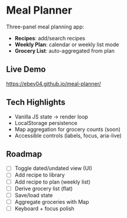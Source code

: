 # Meal Planner

Three-panel meal planning app:
- **Recipes**: add/search recipes
- **Weekly Plan**: calendar or weekly list mode
- **Grocery List**: auto-aggregated from plan

## Live Demo
https://ebey04.github.io/meal-planner/

## Tech Highlights
- Vanilla JS state → render loop
- LocalStorage persistence
- Map aggregation for grocery counts (soon)
- Accessible controls (labels, focus, aria-live)

## Roadmap
- [ ] Toggle dated/undated view (UI)
- [ ] Add recipe to library
- [ ] Add recipe to plan (weekly list)
- [ ] Derive grocery list (flat)
- [ ] Save/load state
- [ ] Aggregate groceries with Map
- [ ] Keyboard + focus polish
